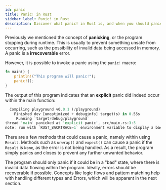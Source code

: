 ```yaml
---
id: panic
title: Panic! in Rust
sidebar_label: Panic! in Rust
description: Discover what panic! in Rust is, and when you should panic.
---
```


Previously we mentioned the concept of **panicking**, or the program stopping during runtime.  This is usually to prevent something unsafe from occurring, such as the possibility of invalid data being accessed in memory.  A panic is a **irrecoverable** error.

However, it is possible to invoke a panic using the `panic!` macro:

```rust
fn main() {
    println!("This program will panic!");
    panic!();
}
```

The output of this program indicates that an **explicit** panic did indeed occur within the main function: 

```rust 
  Compiling playground v0.0.1 (/playground)
    Finished dev [unoptimized + debuginfo] target(s) in 0.55s
     Running `target/debug/playground`
thread 'main' panicked at 'explicit panic', src/main.rs:3:5
note: run with `RUST_BACKTRACE=1` environment variable to display a backtrace
```

There are a few methods that could cause a panic, namely within using `Result`.  Methods such as `unwrap()` and `expect()` can cause a panic if the `Result` is `None`, as the error is not being handled.  As a result, the program simply panics and closes to prevent any further unwanted behavior.

The program should only panic if it could be in a "bad" state, where there is invalid data flowing within the program.  Ideally, errors should be recoverable if possible.  Concepts like logic flows and pattern matching help with handling different types and Errors, which will be apparent in the next section.